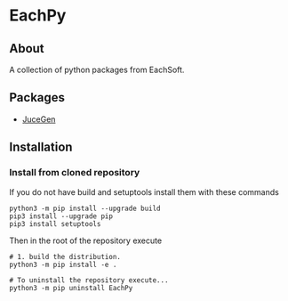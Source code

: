 
# EachPy #


## About ##

A collection of python packages from EachSoft.


## Packages ##

* [JuceGen](en/JuceGen/README.md)


## Installation ##

### Install from cloned repository ###

If you do not have build and setuptools install them with these commands
```
python3 -m pip install --upgrade build
pip3 install --upgrade pip
pip3 install setuptools
```

Then in the root of the repository execute 
```
# 1. build the distribution.
python3 -m pip install -e .
```

```
# To uninstall the repository execute...
python3 -m pip uninstall EachPy
```




